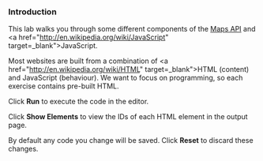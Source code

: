 ### Introduction

This lab walks you through some different components of the <a href="http://code.google.com/apis/maps" target="_blank">Maps API</a> and <a href="http://en.wikipedia.org/wiki/JavaScript" target=_blank">JavaScript</a>.

Most websites are built from a combination of <a href="http://en.wikipedia.org/wiki/HTML" target=_blank">HTML</a> (content) and JavaScript (behaviour). We want to focus on programming, so each exercise contains pre-built HTML.

Click **Run** to execute the code in the editor.

Click **Show Elements** to view the IDs of each HTML element in the output page.

By default any code you change will be saved. Click **Reset** to discard these changes.
